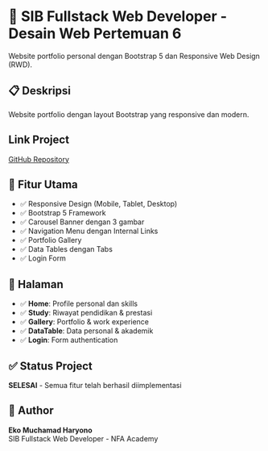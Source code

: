 # 🚀 SIB Fullstack Web Developer - Desain Web Pertemuan 6

Website portfolio personal dengan Bootstrap 5 dan Responsive Web Design (RWD).

## 📋 **Deskripsi**
Website portfolio dengan layout Bootstrap yang responsive dan modern.

## **Link Project**
[GitHub Repository](https://github.com/ekomh170/sib-nfa-desain-web-fwb/tree/desain-web-pertemuan-6)

## 🎯 **Fitur Utama**
- ✅ Responsive Design (Mobile, Tablet, Desktop)
- ✅ Bootstrap 5 Framework
- ✅ Carousel Banner dengan 3 gambar
- ✅ Navigation Menu dengan Internal Links
- ✅ Portfolio Gallery
- ✅ Data Tables dengan Tabs
- ✅ Login Form

## 📄 **Halaman**
- ✅ **Home**: Profile personal dan skills
- ✅ **Study**: Riwayat pendidikan & prestasi
- ✅ **Gallery**: Portfolio & work experience  
- ✅ **DataTable**: Data personal & akademik
- ✅ **Login**: Form authentication

## ✅ **Status Project**
**SELESAI** - Semua fitur telah berhasil diimplementasi

## 👨‍ **Author**
**Eko Muchamad Haryono**  
SIB Fullstack Web Developer - NFA Academy 